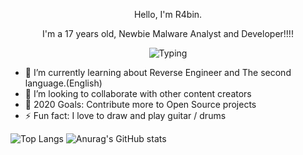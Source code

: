 <p align="center">
    Hello, I'm R4bin.
</p>

<p align="center">
    I'm a 17 years old, Newbie Malware Analyst and Developer!!!!
</p>

<p align="center">
    <img src="typing-fast.gif" alt="Typing">
</p>

- 🌱 I’m currently learning about Reverse Engineer and The second language.(English)
- 👯 I’m looking to collaborate with other content creators
- 🥅 2020 Goals: Contribute more to Open Source projects
- ⚡ Fun fact: I love to draw and play guitar / drums

![Top Langs](https://github-readme-stats.vercel.app/api/top-langs/?username=R4bin)
![Anurag's GitHub stats](https://github-readme-stats.vercel.app/api?username=R4bin)

